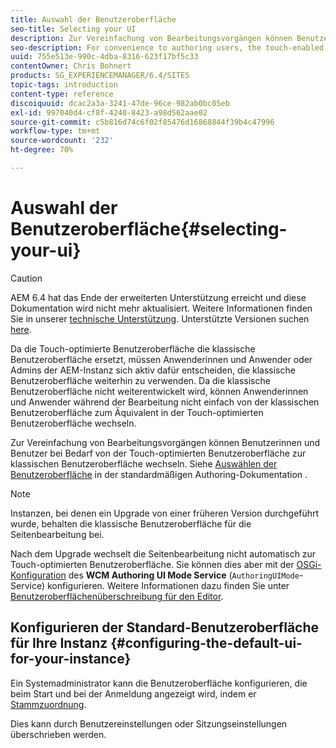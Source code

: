 ```yaml
---
title: Auswahl der Benutzeroberfläche
seo-title: Selecting your UI
description: Zur Vereinfachung von Bearbeitungsvorgängen können Benutzende bei Bedarf von der Touch-optimierten Benutzeroberfläche zur klassischen Benutzeroberfläche wechseln.
seo-description: For convenience to authoring users, the touch-enabled UI does allow for switching to the classic UI when necessary.
uuid: 755e513e-990c-4dba-8316-623f17bf5c33
contentOwner: Chris Bohnert
products: SG_EXPERIENCEMANAGER/6.4/SITES
topic-tags: introduction
content-type: reference
discoiquuid: dcac2a3a-3241-47de-96ce-982ab0bc05eb
exl-id: 997040d4-cf8f-4240-8423-a98d562aae02
source-git-commit: c5b816d74c6f02f85476d16868844f39b4c47996
workflow-type: tm+mt
source-wordcount: '232'
ht-degree: 70%

---
```


# Auswahl der Benutzeroberfläche{#selecting-your-ui}

>[!CAUTION]
>
>AEM 6.4 hat das Ende der erweiterten Unterstützung erreicht und diese Dokumentation wird nicht mehr aktualisiert. Weitere Informationen finden Sie in unserer [technische Unterstützung](https://helpx.adobe.com/de/support/programs/eol-matrix.html). Unterstützte Versionen suchen [here](https://experienceleague.adobe.com/docs/?lang=de).

Da die Touch-optimierte Benutzeroberfläche die klassische Benutzeroberfläche ersetzt, müssen Anwenderinnen und Anwender oder Admins der AEM-Instanz sich aktiv dafür entscheiden, die klassische Benutzeroberfläche weiterhin zu verwenden. Da die klassische Benutzeroberfläche nicht weiterentwickelt wird, können Anwenderinnen und Anwender während der Bearbeitung nicht einfach von der klassischen Benutzeroberfläche zum Äquivalent in der Touch-optimierten Benutzeroberfläche wechseln.

Zur Vereinfachung von Bearbeitungsvorgängen können Benutzerinnen und Benutzer bei Bedarf von der Touch-optimierten Benutzeroberfläche zur klassischen Benutzeroberfläche wechseln. Siehe [Auswählen der Benutzeroberfläche](/help/sites-authoring/select-ui.md) in der standardmäßigen Authoring-Dokumentation .

>[!NOTE]
>
>Instanzen, bei denen ein Upgrade von einer früheren Version durchgeführt wurde, behalten die klassische Benutzeroberfläche für die Seitenbearbeitung bei.
>
>Nach dem Upgrade wechselt die Seitenbearbeitung nicht automatisch zur Touch-optimierten Benutzeroberfläche. Sie können dies aber mit der [OSGi-Konfiguration](/help/sites-deploying/configuring-osgi.md) des **WCM Authoring UI Mode Service** (`AuthoringUIMode`-Service) konfigurieren. Weitere Informationen dazu finden Sie unter [Benutzeroberflächenüberschreibung für den Editor](#uioverridesfortheeditor).

## Konfigurieren der Standard-Benutzeroberfläche für Ihre Instanz {#configuring-the-default-ui-for-your-instance}

Ein Systemadministrator kann die Benutzeroberfläche konfigurieren, die beim Start und bei der Anmeldung angezeigt wird, indem er [Stammzuordnung](/help/sites-deploying/osgi-configuration-settings.md#daycqrootmapping).

Dies kann durch Benutzereinstellungen oder Sitzungseinstellungen überschrieben werden.
